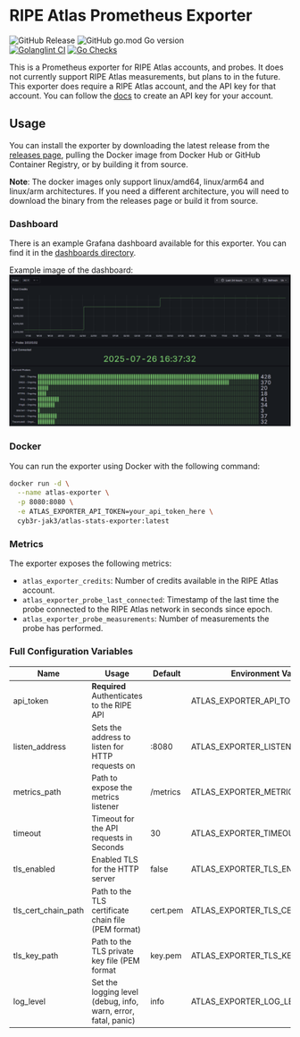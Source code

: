 # RIPE Atlas Prometheus Exporter
![GitHub Release](https://img.shields.io/github/v/release/Cyb3r-Jak3/atlas-stats-exporter) ![GitHub go.mod Go version](https://img.shields.io/github/go-mod/go-version/Cyb3r-Jak3/atlas-stats-exporter)  
[![Golanglint CI](https://github.com/Cyb3r-Jak3/atlas-stats-exporter/actions/workflows/golangci-lint.yml/badge.svg)](https://github.com/Cyb3r-Jak3/atlas-stats-exporter/actions/workflows/golangci-lint.yml) [![Go Checks](https://github.com/Cyb3r-Jak3/atlas-stats-exporter/actions/workflows/go-checks.yml/badge.svg)](https://github.com/Cyb3r-Jak3/atlas-stats-exporter/actions/workflows/go-checks.yml) 

This is a Prometheus exporter for RIPE Atlas accounts, and probes. It does not currently support RIPE Atlas measurements, but plans to in the future. This exporter does require a RIPE Atlas account, and the API key for that account. You can follow the [docs](https://atlas.ripe.net/docs/howtos/keys) to create an API key for your account.


## Usage

You can install the exporter by downloading the latest release from the [releases page](https://github.com/Cyb3r-Jak3/atlas-stats-exporter/releases/latest), pulling the Docker image from Docker Hub or GitHub Container Registry, or by building it from source.

**Note**: The docker images only support linux/amd64, linux/arm64 and linux/arm architectures. If you need a different architecture, you will need to download the binary from the releases page or build it from source.

### Dashboard

There is an example Grafana dashboard available for this exporter. You can find it in the [dashboards directory](/dashboards/basic.json).

Example image of the dashboard:
![Example Dashboard](./dashboards/example.png)
### Docker
You can run the exporter using Docker with the following command:

```bash
docker run -d \
  --name atlas-exporter \
  -p 8080:8080 \
  -e ATLAS_EXPORTER_API_TOKEN=your_api_token_here \
  cyb3r-jak3/atlas-stats-exporter:latest
```

### Metrics

The exporter exposes the following metrics:
- `atlas_exporter_credits`: Number of credits available in the RIPE Atlas account.
- `atlas_exporter_probe_last_connected`: Timestamp of the last time the probe connected to the RIPE Atlas network in seconds since epoch.
- `atlas_exporter_probe_measurements`: Number of measurements the probe has performed.

### Full Configuration Variables

| Name                | Usage                                                          | Default  | Environment Variable               |
|---------------------|----------------------------------------------------------------|----------|------------------------------------|
| api_token           | **Required** Authenticates to the RIPE API                     |          | ATLAS_EXPORTER_API_TOKEN           |
| listen_address      | Sets the address to listen for HTTP requests on                | :8080    | ATLAS_EXPORTER_LISTEN_ADDRESS      |
| metrics_path        | Path to expose the metrics listener                            | /metrics | ATLAS_EXPORTER_METRICS_PATH        |
| timeout             | Timeout for the API requests in Seconds                        | 30       | ATLAS_EXPORTER_TIMEOUT             |
| tls_enabled         | Enabled TLS for the HTTP server                                | false    | ATLAS_EXPORTER_TLS_ENABLED         |
| tls_cert_chain_path | Path to the TLS certificate chain file (PEM format)            | cert.pem | ATLAS_EXPORTER_TLS_CERT_CHAIN_PATH |
| tls_key_path        | Path to the TLS private key file (PEM format                   | key.pem  | ATLAS_EXPORTER_TLS_KEY_PATH        |
| log_level           | Set the logging level (debug, info, warn, error, fatal, panic) | info     | ATLAS_EXPORTER_LOG_LEVEL           |
